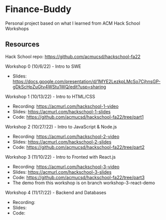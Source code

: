 # Finance-Buddy
Personal project based on what I learned from ACM Hack School Workshops

## Resources

Hack School repo: https://github.com/acmucsd/hackschool-fa22

Workshop 0 (10/6/22) - Intro to SWE
- Slides: https://docs.google.com/presentation/d/1MYE2LezkpLMcSo7CjhnsGP-gDkScHpZuGtv4WStu1WQ/edit?usp=sharing

Workshop 1 (10/13/22) - Intro to HTML/CSS
- Recording: https://acmurl.com/hackschool-1-video
- Slides: https://acmurl.com/hackschool-1-slides
- Code: https://github.com/acmucsd/hackschool-fa22/tree/part1

Workshop 2 (10/27/22) - Intro to JavaScript & Node.js
- Recording: https://acmurl.com/hackschool-2-video
- Slides: https://acmurl.com/hackschool-2-slides
- Code: https://github.com/acmucsd/hackschool-fa22/tree/part2

Workshop 3 (11/10/22) - Intro to Fronted with React.js
- Recording: https://acmurl.com/hackschool-3-video
- Slides: https://acmurl.com/hackschool-3-slides
- Code: https://github.com/acmucsd/hackschool-fa22/tree/part3
- The demo from this workshop is on branch workshop-3-react-demo

Workshop 4 (11/17/22) - Backend and Databases
- Recording: 
- Slides: 
- Code: 